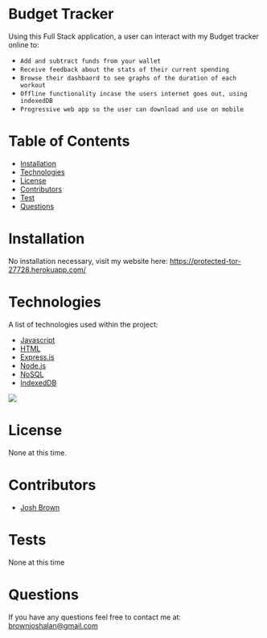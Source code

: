 # Budget Tracker

Using this Full Stack application, a user can interact with my Budget tracker online to:

- `Add and subtract funds from your wallet `
- `Receive feedback about the stats of their current spending`
- `Browse their dashbaord to see graphs of the duration of each workout`
- `Offline functionality incase the users internet goes out, using indexedDB`
- `Progressive web app so the user can download and use on mobile`

# Table of Contents

- [Installation](#installation)
- [Technologies](#technologies)
- [License](#license)
- [Contributors](#contributors)
- [Test](#tests)
- [Questions](#questions)

# Installation

No installation necessary, visit my website here: https://protected-tor-27728.herokuapp.com/

# Technologies

A list of technologies used within the project:

- [Javascript](https://www.javascript.com/)
- [HTML](https://html.com/)
- [Express.js](https://expressjs.com/)
- [Node.js](https://nodejs.org/en/)
- [NoSQL](https://www.mongodb.com/nosql-explained)
- [IndexedDB](https://developer.mozilla.org/en-US/docs/Web/API/IndexedDB_API)

<img src = https://j.gifs.com/Y7vMZM.gif>

# License

None at this time.

# Contributors

- [Josh Brown](https://github.com/Brownies-SE)

# Tests

None at this time

# Questions

If you have any questions feel free to contact me at: brownjoshalan@gmail.com
